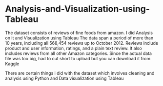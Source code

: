 # Analysis-and-Visualization-using-Tableau
The dataset consists of reviews of fine foods from amazon. I did Analysis on it and Visualization using Tableau
The data span a period of more than 10 years, including all 568,454 reviews up to October 2012. Reviews include product and user information, ratings, and a plain text review. It also includes reviews from all other Amazon categories.
Since the actual data file was too big, had to cut short to upload but you can download it from Kaggle

There are certain things i did with the dataset which involves cleaning and analysis using Python and Data visualization using Tableau
